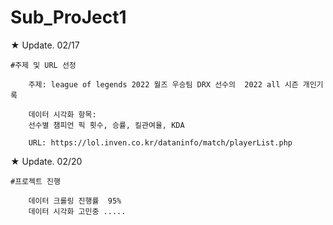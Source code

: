 # Sub_ProJect1


★ Update. 02/17

    #주제 및 URL 선정
        
        주제: league of legends 2022 월즈 우승팀 DRX 선수의  2022 all 시즌 개인기록

        데이터 시각화 항목:  
        선수별 챔피언 픽 횟수, 승률, 킬관여율, KDA

        URL: https://lol.inven.co.kr/dataninfo/match/playerList.php


★ Update. 02/20

    #프로젝트 진행

        데이터 크롤링 진행률  95%   
        데이터 시각화 고민중 .....
    
